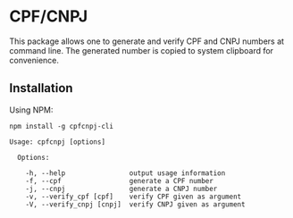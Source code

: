 # CPF/CNPJ

This package allows one to generate and verify CPF and CNPJ numbers at command line. The generated number is copied to system clipboard for convenience.

## Installation

Using NPM:

    npm install -g cpfcnpj-cli 

```
Usage: cpfcnpj [options]

  Options:

    -h, --help                output usage information
    -f, --cpf                 generate a CPF number
    -j, --cnpj                generate a CNPJ number
    -v, --verify_cpf [cpf]    verify CPF given as argument
    -V, --verify_cnpj [cnpj]  verify CNPJ given as argument
```

